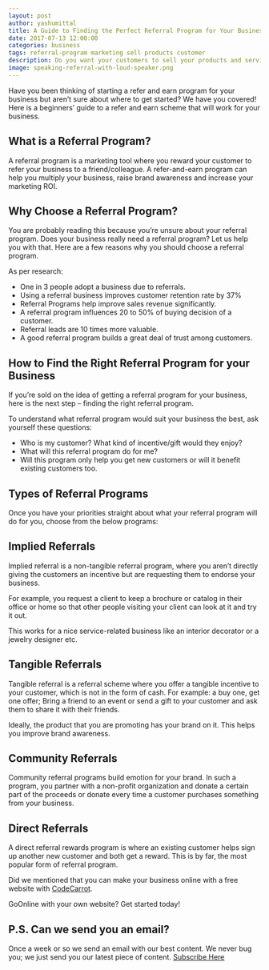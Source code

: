 ```yaml
---
layout: post
author: yashumittal
title: A Guide to Finding the Perfect Referral Program for Your Business
date: 2017-07-13 12:00:00
categories: business
tags: referral-program marketing sell products customer
description: Do you want your customers to sell your products and services for your business? Have you been thinking of starting a refer and earn program for your business?
image: speaking-referral-with-loud-speaker.png
---
```


Have you been thinking of starting a refer and earn program for your business but aren’t sure about where to get started? We have you covered! Here is a beginners’ guide to a refer and earn scheme that will work for your business.

## What is a Referral Program?

A referral program is a marketing tool where you reward your customer to refer your business to a friend/colleague. A refer-and-earn program can help you multiply your business, raise brand awareness and increase your marketing ROI.

## Why Choose a Referral Program?

You are probably reading this because you’re unsure about your referral program. Does your business really need a referral program? Let us help you with that. Here are a few reasons why you should choose a referral program.

As per research:

* One in 3 people adopt a business due to referrals.
* Using a referral business improves customer retention rate by 37%
* Referral Programs help improve sales revenue significantly.
* A referral program influences 20 to 50% of buying decision of a customer.
* Referral leads are 10 times more valuable.
* A good referral program builds a great deal of trust among customers.

## How to Find the Right Referral Program for your Business

If you’re sold on the idea of getting a referral program for your business, here is the next step – finding the right referral program.

To understand what referral program would suit your business the best, ask yourself these questions:

* Who is my customer? What kind of incentive/gift would they enjoy?
* What will this referral program do for me?
* Will this program only help you get new customers or will it benefit existing customers too.

## Types of Referral Programs

Once you have your priorities straight about what your referral program will do for you, choose from the below programs:

## Implied Referrals

Implied referral is a non-tangible referral program, where you aren’t directly giving the customers an incentive but are requesting them to endorse your business.

For example, you request a client to keep a brochure or catalog in their office or home so that other people visiting your client can look at it and try it out.

This works for a nice service-related business like an interior decorator or a jewelry designer etc.

## Tangible Referrals

Tangible referral is a referral scheme where you offer a tangible incentive to your customer, which is not in the form of cash. For example: a buy one, get one offer; Bring a friend to an event or send a gift to your customer and ask them to share it with their friends.

Ideally, the product that you are promoting has your brand on it. This helps you improve brand awareness.

## Community Referrals

Community referral programs build emotion for your brand. In such a program, you partner with a non-profit organization and donate a certain part of the proceeds or donate every time a customer purchases something from your business.

## Direct Referrals

A direct referral rewards program is where an existing customer helps sign up another new customer and both get a reward. This is by far, the most popular form of referral program.

Did we mentioned that you can make your business online with a free website with [CodeCarrot](//www.codecarrot.net/).

GoOnline with your own website? <a onclick="event.preventDefault();drift.on('ready', function(api) {api.goToNewConversation();});">Get started today</a>!

## P.S. Can we send you an email?

Once a week or so we send an email with our best content. We never bug you; we just send you our latest piece of content. <a href="#subscribe">Subscribe Here</a>
